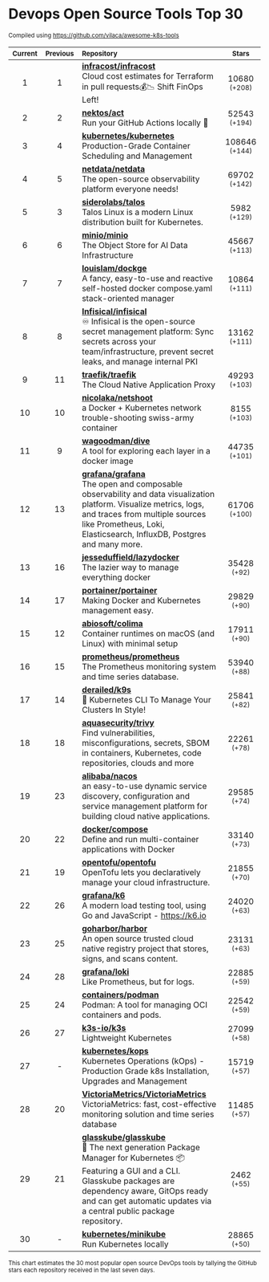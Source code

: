 # Devops Open Source Tools Top 30
<sup>Compiled using https://github.com/vilaca/awesome-k8s-tools</sup>
<div align="center">

|<sub>Current</sub>|<sub>Previous</sub>|<sub>Repository</sub>|<sub>Stars</sub>|
|:---:|:---:|:---|:---:|
|1|1|[**infracost/infracost**](https://github.com/infracost/infracost)<br/>Cloud cost estimates for Terraform in pull requests💰📉 Shift FinOps Left!|10680 <sup>(+208)</sup>|
|2|2|[**nektos/act**](https://github.com/nektos/act)<br/>Run your GitHub Actions locally 🚀|52543 <sup>(+194)</sup>|
|3|4|[**kubernetes/kubernetes**](https://github.com/kubernetes/kubernetes)<br/>Production-Grade Container Scheduling and Management|108646 <sup>(+144)</sup>|
|4|5|[**netdata/netdata**](https://github.com/netdata/netdata)<br/>The open-source observability platform everyone needs!|69702 <sup>(+142)</sup>|
|5|3|[**siderolabs/talos**](https://github.com/siderolabs/talos)<br/>Talos Linux is a modern Linux distribution built for Kubernetes.|5982 <sup>(+129)</sup>|
|6|6|[**minio/minio**](https://github.com/minio/minio)<br/>The Object Store for AI Data Infrastructure|45667 <sup>(+113)</sup>|
|7|7|[**louislam/dockge**](https://github.com/louislam/dockge)<br/>A fancy, easy-to-use and reactive self-hosted docker compose.yaml stack-oriented manager|10864 <sup>(+111)</sup>|
|8|8|[**Infisical/infisical**](https://github.com/Infisical/infisical)<br/>♾ Infisical is the open-source secret management platform: Sync secrets across your team/infrastructure, prevent secret leaks, and manage internal PKI|13162 <sup>(+111)</sup>|
|9|11|[**traefik/traefik**](https://github.com/traefik/traefik)<br/>The Cloud Native Application Proxy|49293 <sup>(+103)</sup>|
|10|10|[**nicolaka/netshoot**](https://github.com/nicolaka/netshoot)<br/>a Docker + Kubernetes network trouble-shooting swiss-army container|8155 <sup>(+103)</sup>|
|11|9|[**wagoodman/dive**](https://github.com/wagoodman/dive)<br/>A tool for exploring each layer in a docker image|44735 <sup>(+101)</sup>|
|12|13|[**grafana/grafana**](https://github.com/grafana/grafana)<br/>The open and composable observability and data visualization platform. Visualize metrics, logs, and traces from multiple sources like Prometheus, Loki, Elasticsearch, InfluxDB, Postgres and many more. |61706 <sup>(+100)</sup>|
|13|16|[**jesseduffield/lazydocker**](https://github.com/jesseduffield/lazydocker)<br/>The lazier way to manage everything docker|35428 <sup>(+92)</sup>|
|14|17|[**portainer/portainer**](https://github.com/portainer/portainer)<br/>Making Docker and Kubernetes management easy.|29829 <sup>(+90)</sup>|
|15|12|[**abiosoft/colima**](https://github.com/abiosoft/colima)<br/>Container runtimes on macOS (and Linux) with minimal setup|17911 <sup>(+90)</sup>|
|16|15|[**prometheus/prometheus**](https://github.com/prometheus/prometheus)<br/>The Prometheus monitoring system and time series database.|53940 <sup>(+88)</sup>|
|17|14|[**derailed/k9s**](https://github.com/derailed/k9s)<br/>🐶 Kubernetes CLI To Manage Your Clusters In Style!|25841 <sup>(+82)</sup>|
|18|18|[**aquasecurity/trivy**](https://github.com/aquasecurity/trivy)<br/>Find vulnerabilities, misconfigurations, secrets, SBOM in containers, Kubernetes, code repositories, clouds and more|22261 <sup>(+78)</sup>|
|19|23|[**alibaba/nacos**](https://github.com/alibaba/nacos)<br/>an easy-to-use dynamic service discovery, configuration and service management platform for building cloud native applications.|29585 <sup>(+74)</sup>|
|20|22|[**docker/compose**](https://github.com/docker/compose)<br/>Define and run multi-container applications with Docker|33140 <sup>(+73)</sup>|
|21|19|[**opentofu/opentofu**](https://github.com/opentofu/opentofu)<br/>OpenTofu lets you declaratively manage your cloud infrastructure.|21855 <sup>(+70)</sup>|
|22|26|[**grafana/k6**](https://github.com/grafana/k6)<br/>A modern load testing tool, using Go and JavaScript - https://k6.io|24020 <sup>(+63)</sup>|
|23|25|[**goharbor/harbor**](https://github.com/goharbor/harbor)<br/>An open source trusted cloud native registry project that stores, signs, and scans content.|23131 <sup>(+63)</sup>|
|24|28|[**grafana/loki**](https://github.com/grafana/loki)<br/>Like Prometheus, but for logs.|22885 <sup>(+59)</sup>|
|25|24|[**containers/podman**](https://github.com/containers/podman)<br/>Podman: A tool for managing OCI containers and pods.|22542 <sup>(+59)</sup>|
|26|27|[**k3s-io/k3s**](https://github.com/k3s-io/k3s)<br/>Lightweight Kubernetes|27099 <sup>(+58)</sup>|
|27|-|[**kubernetes/kops**](https://github.com/kubernetes/kops)<br/>Kubernetes Operations (kOps) - Production Grade k8s Installation, Upgrades and Management|15719 <sup>(+57)</sup>|
|28|20|[**VictoriaMetrics/VictoriaMetrics**](https://github.com/VictoriaMetrics/VictoriaMetrics)<br/>VictoriaMetrics: fast, cost-effective monitoring solution and time series database|11485 <sup>(+57)</sup>|
|29|21|[**glasskube/glasskube**](https://github.com/glasskube/glasskube)<br/>🧊 The next generation Package Manager for Kubernetes 📦 Featuring a GUI and a CLI. Glasskube packages are dependency aware, GitOps ready and can get automatic updates via a central public package repository.|2462 <sup>(+55)</sup>|
|30|-|[**kubernetes/minikube**](https://github.com/kubernetes/minikube)<br/>Run Kubernetes locally|28865 <sup>(+50)</sup>|


</div>

<sub>This chart estimates the 30 most popular open source DevOps tools by tallying the GitHub stars each repository received in the last seven days.</sub>
